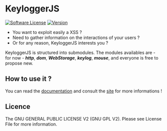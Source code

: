 # KeyloggerJS
[![Software License](https://img.shields.io/badge/license-GNU%20GPL%20V2-green.svg?style=flat-square)](LICENSE) [![Version](https://img.shields.io/badge/version-1.0.0-red.svg?style=flat-square)](https://github.com/solikate/keyloggerJS/wiki) 

* You want to exploit easily a XSS ?
* Need to gather information on the interactions of your users ?
* Or for any reason, KeyloggerJS interests you ?

KeyloggerJS is structured into submodules. The modules availables are - for now - ***http***, ***dom***, ***WebStorage***, ***keylog***, ***mouse***, and everyone is free to propose new.

## How to use it ?
You can read the [documentation](https://github.com/solikate/keyloggerJS/wiki) and consult the [site](http://solikate.github.io/keyloggerJS/) for more informations !

## Licence
The GNU GENERAL PUBLIC LICENSE V2 (GNU GPL V2). Please see License File for more information.
